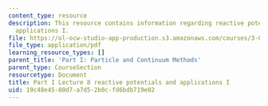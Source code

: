 ```yaml
---
content_type: resource
description: This resource contains information regarding reactive potentials and
  applications I.
file: https://ol-ocw-studio-app-production.s3.amazonaws.com/courses/3-021j-introduction-to-modeling-and-simulation-spring-2012/19c48e4580d7a7d52b0cfd6bdb719e02_MIT3_021JS12_P1_L8.pdf
file_type: application/pdf
learning_resource_types: []
parent_title: 'Part I: Particle and Continuum Methods'
parent_type: CourseSection
resourcetype: Document
title: Part I Lecture 8 reactive potentials and applications I
uid: 19c48e45-80d7-a7d5-2b0c-fd6bdb719e02
---
```

